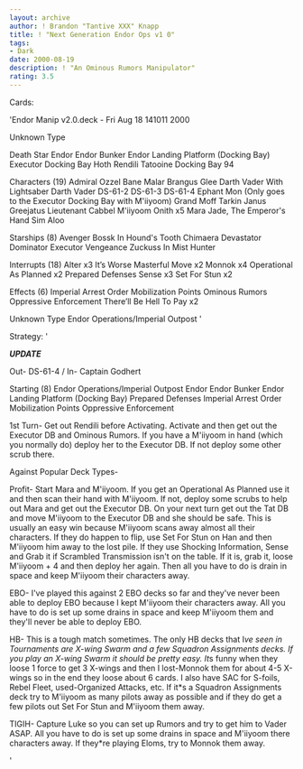 ```yaml
---
layout: archive
author: ! Brandon "Tantive XXX" Knapp
title: ! "Next Generation Endor Ops v1 0"
tags:
- Dark
date: 2000-08-19
description: ! "An Ominous Rumors Manipulator"
rating: 3.5
---
```

Cards: 

'Endor Manip v2.0.deck - Fri Aug 18 141011 2000


Unknown Type

Death Star
Endor
Endor Bunker
Endor Landing Platform (Docking Bay)
Executor Docking Bay
Hoth
Rendili
Tatooine Docking Bay 94

Characters (19)
Admiral Ozzel
Bane Malar
Brangus Glee
Darth Vader With Lightsaber
Darth Vader
DS-61-2
DS-61-3
DS-61-4
Ephant Mon (Only goes to the Executor Docking Bay with M'iiyoom)
Grand Moff Tarkin
Janus Greejatus
Lieutenant Cabbel
M'iiyoom Onith x5
Mara Jade, The Emperor's Hand
Sim Aloo

Starships (8)
Avenger
Bossk In Hound's Tooth
Chimaera
Devastator
Dominator
Executor
Vengeance
Zuckuss In Mist Hunter

Interrupts (18)
Alter x3
It’s Worse
Masterful Move x2
Monnok x4
Operational As Planned x2
Prepared Defenses
Sense x3
Set For Stun x2

Effects (6)
Imperial Arrest Order
Mobilization Points
Ominous Rumors
Oppressive Enforcement
There’ll Be Hell To Pay x2

Unknown Type
Endor Operations/Imperial Outpost
'

Strategy: '

***UPDATE***

Out- DS-61-4 / In- Captain Godhert




Starting (8)
Endor Operations/Imperial Outpost
Endor
Endor Bunker
Endor Landing Platform (Docking Bay)
Prepared Defenses
Imperial Arrest Order
Mobilization Points
Oppressive Enforcement

1st Turn- Get out Rendili before Activating.  Activate and then get out the Executor DB and Ominous Rumors.  If you have a M'iiyoom in hand (which you normally do) deploy her to the Executor DB.  If not deploy some other scrub there.

Against Popular Deck Types-

Profit- Start Mara and M'iiyoom.  If you get an Operational As Planned use it and then scan their hand with M'iiyoom.  If not, deploy some scrubs to help out Mara and get out the Executor DB.  On your next turn get out the Tat DB and move M'iiyoom to the Executor DB and she should be safe.  This is usually an easy win because M'iiyoom scans away almost all their characters.  If they do happen to flip, use Set For Stun on Han and then M'iiyoom him away to the lost pile.	If they use Shocking Information, Sense and Grab it if Scrambled Transmission isn't on the table.  If it is, grab it, loose M'iiyoom + 4 and then deploy her again.  Then all you have to do is drain in space and keep M'iiyoom their characters away.

EBO- I've played this against 2 EBO decks so far and they've never been able to deploy EBO because I kept M'iiyoom their characters away.  All you have to do is set up some drains in space and keep M'iiyoom them and they'll never be able to deploy EBO.

HB- This is a tough match sometimes.  The only HB decks that I*ve seen in Tournaments are X-wing Swarm and a few Squadron Assignments decks.  If you play an X-wing Swarm it should be pretty easy.  It*s funny when they loose 1 force to get 3 X-wings and then I lost-Monnok them for about 4-5 X-wings so in the end they loose about 6 cards.  I also have SAC for S-foils, Rebel Fleet, used-Organized Attacks, etc.  If it*s a Squadron Assignments deck try to M'iiyoom as many pilots away as possible and if they do get a few pilots out Set For Stun and M'iiyoom them away.

TIGIH- Capture Luke so you can set up Rumors and try to get him to Vader ASAP.	All you have to do is set up some drains in space and M'iiyoom there characters away.	If they*re playing Eloms, try to Monnok them away.



'